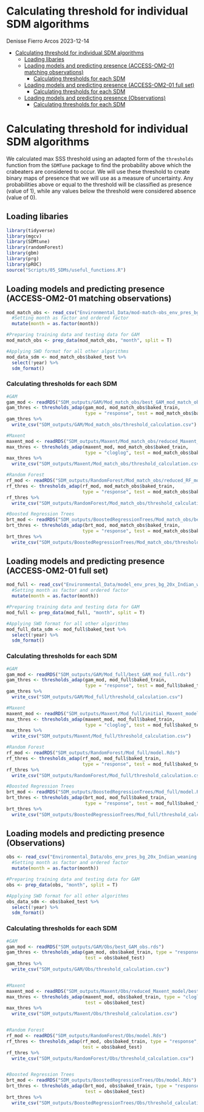 Calculating threshold for individual SDM algorithms
================
Denisse Fierro Arcos
2023-12-14

- <a href="#calculating-threshold-for-individual-sdm-algorithms"
  id="toc-calculating-threshold-for-individual-sdm-algorithms">Calculating
  threshold for individual SDM algorithms</a>
  - <a href="#loading-libaries" id="toc-loading-libaries">Loading
    libaries</a>
  - <a
    href="#loading-models-and-predicting-presence-access-om2-01-matching-observations"
    id="toc-loading-models-and-predicting-presence-access-om2-01-matching-observations">Loading
    models and predicting presence (ACCESS-OM2-01 matching observations)</a>
    - <a href="#calculating-thresholds-for-each-sdm"
      id="toc-calculating-thresholds-for-each-sdm">Calculating thresholds for
      each SDM</a>
  - <a href="#loading-models-and-predicting-presence-access-om2-01-full-set"
    id="toc-loading-models-and-predicting-presence-access-om2-01-full-set">Loading
    models and predicting presence (ACCESS-OM2-01 full set)</a>
    - <a href="#calculating-thresholds-for-each-sdm-1"
      id="toc-calculating-thresholds-for-each-sdm-1">Calculating thresholds
      for each SDM</a>
  - <a href="#loading-models-and-predicting-presence-observations"
    id="toc-loading-models-and-predicting-presence-observations">Loading
    models and predicting presence (Observations)</a>
    - <a href="#calculating-thresholds-for-each-sdm-2"
      id="toc-calculating-thresholds-for-each-sdm-2">Calculating thresholds
      for each SDM</a>

# Calculating threshold for individual SDM algorithms

We calculated max SSS threshold using an adapted form of the
`thresholds` function from the `SDMTune` package to find the probability
above which the crabeaters are considered to occur. We will use these
threshold to create binary maps of presence that we will use as a
measure of uncertainty. Any probabilities above or equal to the
threshold will be classified as presence (value of 1), while any values
below the threshold were considered absence (value of 0).

## Loading libaries

``` r
library(tidyverse)
library(mgcv)
library(SDMtune)
library(randomForest)
library(gbm)
library(prg)
library(pROC)
source("Scripts/05_SDMs/useful_functions.R")
```

## Loading models and predicting presence (ACCESS-OM2-01 matching observations)

``` r
mod_match_obs <- read_csv("Environmental_Data/mod-match-obs_env_pres_bg_20x_Indian_weaning.csv") %>% 
  #Setting month as factor and ordered factor
  mutate(month = as.factor(month))

#Preparing training data and testing data for GAM
mod_match_obs <- prep_data(mod_match_obs, "month", split = T)

#Applying SWD format for all other algorithms
mod_data_sdm <- mod_match_obs$baked_test %>% 
  select(!year) %>% 
  sdm_format() 
```

### Calculating thresholds for each SDM

``` r
#GAM
gam_mod <- readRDS("SDM_outputs/GAM/Mod_match_obs/best_GAM_mod_match_obs.rds")
gam_thres <- thresholds_adap(gam_mod, mod_match_obs$baked_train, 
                             type = "response", test = mod_match_obs$baked_test)
gam_thres %>% 
  write_csv("SDM_outputs/GAM/Mod_match_obs/threshold_calculation.csv")

#Maxent
maxent_mod <- readRDS("SDM_outputs/Maxent/Mod_match_obs/reduced_Maxent_model/best_red_maxent_model.rds")
max_thres <- thresholds_adap(maxent_mod, mod_match_obs$baked_train, 
                             type = "cloglog", test = mod_match_obs$baked_test)
max_thres %>% 
  write_csv("SDM_outputs/Maxent/Mod_match_obs/threshold_calculation.csv")

#Random Forest
rf_mod <- readRDS("SDM_outputs/RandomForest/Mod_match_obs/reduced_RF_mod_match_obs.rds")
rf_thres <- thresholds_adap(rf_mod, mod_match_obs$baked_train, 
                            type = "response", test = mod_match_obs$baked_test)
rf_thres %>% 
  write_csv("SDM_outputs/RandomForest/Mod_match_obs/threshold_calculation.csv")

#Boosted Regression Trees
brt_mod <- readRDS("SDM_outputs/BoostedRegressionTrees/Mod_match_obs/best_BRT_mod_match_obs.rds")
brt_thres <- thresholds_adap(brt_mod, mod_match_obs$baked_train, 
                            type = "response", test = mod_match_obs$baked_test)
brt_thres %>% 
  write_csv("SDM_outputs/BoostedRegressionTrees/Mod_match_obs/threshold_calculation.csv")
```

## Loading models and predicting presence (ACCESS-OM2-01 full set)

``` r
mod_full <- read_csv("Environmental_Data/model_env_pres_bg_20x_Indian_weaning.csv") %>% 
  #Setting month as factor and ordered factor
  mutate(month = as.factor(month))

#Preparing training data and testing data for GAM
mod_full <- prep_data(mod_full, "month", split = T)

#Applying SWD format for all other algorithms
mod_full_data_sdm <- mod_full$baked_test %>% 
  select(!year) %>% 
  sdm_format() 
```

### Calculating thresholds for each SDM

``` r
#GAM
gam_mod <- readRDS("SDM_outputs/GAM/Mod_full/best_GAM_mod_full.rds")
gam_thres <- thresholds_adap(gam_mod, mod_full$baked_train, 
                             type = "response", test = mod_full$baked_test)
gam_thres %>% 
  write_csv("SDM_outputs/GAM/Mod_full/threshold_calculation.csv")

#Maxent
maxent_mod <- readRDS("SDM_outputs/Maxent/Mod_full/initial_Maxent_model/model.Rds")
max_thres <- thresholds_adap(maxent_mod, mod_full$baked_train, 
                             type = "cloglog", test = mod_full$baked_test)
max_thres %>% 
  write_csv("SDM_outputs/Maxent/Mod_full/threshold_calculation.csv")

#Random Forest
rf_mod <- readRDS("SDM_outputs/RandomForest/Mod_full/model.Rds")
rf_thres <- thresholds_adap(rf_mod, mod_full$baked_train, 
                            type = "response", test = mod_full$baked_test)
rf_thres %>% 
  write_csv("SDM_outputs/RandomForest/Mod_full/threshold_calculation.csv")

#Boosted Regression Trees
brt_mod <- readRDS("SDM_outputs/BoostedRegressionTrees/Mod_full/model.Rds")
brt_thres <- thresholds_adap(brt_mod, mod_full$baked_train, 
                             type = "response", test = mod_full$baked_test)
brt_thres %>% 
  write_csv("SDM_outputs/BoostedRegressionTrees/Mod_full/threshold_calculation.csv")
```

## Loading models and predicting presence (Observations)

``` r
obs <- read_csv("Environmental_Data/obs_env_pres_bg_20x_Indian_weaning.csv") %>% 
  #Setting month as factor and ordered factor
  mutate(month = as.factor(month))

#Preparing training data and testing data for GAM
obs <- prep_data(obs, "month", split = T)

#Applying SWD format for all other algorithms
obs_data_sdm <- obs$baked_test %>% 
  select(!year) %>% 
  sdm_format() 
```

### Calculating thresholds for each SDM

``` r
#GAM
gam_mod <- readRDS("SDM_outputs/GAM/Obs/best_GAM_obs.rds")
gam_thres <- thresholds_adap(gam_mod, obs$baked_train, type = "response", 
                             test = obs$baked_test)
gam_thres %>% 
  write_csv("SDM_outputs/GAM/Obs/threshold_calculation.csv")


#Maxent
maxent_mod <- readRDS("SDM_outputs/Maxent/Obs/reduced_Maxent_model/best_red_maxent_model.rds")
max_thres <- thresholds_adap(maxent_mod, obs$baked_train, type = "cloglog", 
                             test = obs$baked_test)
max_thres %>% 
  write_csv("SDM_outputs/Maxent/Obs/threshold_calculation.csv")


#Random Forest
rf_mod <- readRDS("SDM_outputs/RandomForest/Obs/model.Rds")
rf_thres <- thresholds_adap(rf_mod, obs$baked_train, type = "response", 
                            test = obs$baked_test)
rf_thres %>% 
  write_csv("SDM_outputs/RandomForest/Obs/threshold_calculation.csv")


#Boosted Regression Trees
brt_mod <- readRDS("SDM_outputs/BoostedRegressionTrees/Obs/model.Rds")
brt_thres <- thresholds_adap(brt_mod, obs$baked_train, type = "response", 
                             test = obs$baked_test)
brt_thres %>% 
  write_csv("SDM_outputs/BoostedRegressionTrees/Obs/threshold_calculation.csv")
```
